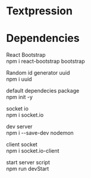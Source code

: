 # Textpression

# Dependencies 

React Bootstrap<br/>
npm i react-bootstrap bootstrap<br/>

Random id generator uuid <br/>
npm i uuid<br/>

default dependecies package<br/>
npm init -y

socket io <br/>
npm i socket.io<br/>

dev server<br/>
npm i --save-dev nodemon<br/>

client socket<br/>
npm i socket.io-client<br/>

start server script <br/>
npm run devStart </br>
